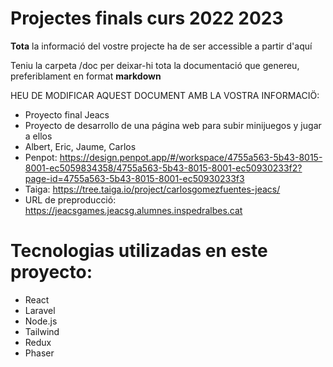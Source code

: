 # Projectes finals curs 2022 2023

**Tota** la informació del vostre projecte ha de ser accessible a partir d'aquí

Teniu la carpeta /doc per deixar-hi tota la documentació que genereu, preferiblament en format __markdown__

HEU DE MODIFICAR AQUEST DOCUMENT AMB LA VOSTRA INFORMACIÖ:
* Proyecto final Jeacs
* Proyecto de desarrollo de una página web para subir minijuegos y jugar a ellos
* Albert, Eric, Jaume, Carlos
* Penpot: https://design.penpot.app/#/workspace/4755a563-5b43-8015-8001-ec5059834358/4755a563-5b43-8015-8001-ec50930233f2?page-id=4755a563-5b43-8015-8001-ec50930233f3 
* Taiga: https://tree.taiga.io/project/carlosgomezfuentes-jeacs/
* URL de preproducció: https://jeacsgames.jeacsg.alumnes.inspedralbes.cat
# Tecnologias utilizadas en este proyecto:
* React
* Laravel
* Node.js
* Tailwind
* Redux
* Phaser

